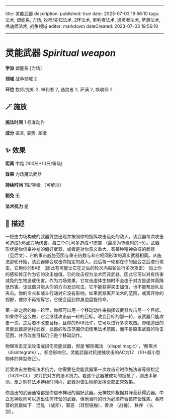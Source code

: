 
---
title: 灵能武器
description: 
published: true
date: 2023-07-03 19:56:10
tags: 法术, 塑能系, 力场, 牧师/先知法术, 2环法术, 审判者法术, 通灵者法术, 萨满法术, 唤魂师法术, 战争领域
editor: markdown
dateCreated: 2023-07-03 19:56:10

---

# **灵能武器** *Spiritual weapon*

**学派** 塑能系 \[力场\] 

**领域** 战争领域 2

**环位** 牧师/先知 2, 审判者 2, 通灵者 2, 萨满 2, 唤魂师 2

## 🪄 施放

**施法时间** 1 标准动作

**成分** 语言, 姿势, 圣徽

## ✨ 效果  

**距离** 中距 (100尺+10尺/等级) 

**效果** 力场魔法武器 

**持续时间** 1轮/等级 （可解消） 

**豁免** 无

**法术抗力** 是

## 📖 描述

一把由力场构成的武器凭空出现并按照你的指挥攻击远处的敌人，该武器每次攻击可造成1d8点力场伤害，每三个CL可多造成+1伤害 （最高为15级时的+5）。武器形状是你信奉神祉的偏好武器，或者是对你意义重大，有某种精神象征的武器 （见后文），它的重击威胁范围与重击倍数与和它相同形体的真实武器相同。从施法那轮开始，该武器即会攻击你指定的敌人，此后每一轮都在你的回合之后进行攻击。它用你的BAB （因此有可能让它在之后的轮次内每轮进行多次攻击） 加上你的感知修正作为它的攻击加值。它的攻击视为法术而非武器，因此它可以对有伤害减免的生物造成伤害。作为力场效果，它攻击虚体生物时不会由于对方是虚体而降低伤害。该武器只能从你的方向发动攻击。它不能获得夹击加值，也不能帮助队友夹击。你的专长和战斗行动对它没有影响。如果武器离开法术的范围，或离开你的视野，或你不再指挥它，它便会回到你身边盘旋待命。

第一轮之后的每一轮里，你都可以用一个移动动作来指挥该武器攻击另一个目标。如果你不这么做，它会继续攻击前一轮的目标。改变目标的那一轮，该武器只能攻击一次。之后若不改变目标，且你的BAB允许，它可以进行多次攻击。即便造出的灵能武器是远程武器，武器的攻击范围仍旧使用法术范围，而不是原来武器的攻击范围，并且改变目标仍旧是个移动动作。

物理攻击无法攻击或损伤灵能武器，但是‘解除魔法 （dispel magic）’，‘解离术 （disintegrate）’，，都会影响它。灵能武器对抗接触攻击的AC为12 （10+超小型物体的体型修正）。

若受攻击生物有法术抗力，你需要在灵能武器第一次攻击它时作施法者等级检定 （1d20+CL） 来对抗对方的法术抗力。若这个武器被成功的抵抗了，则法术解消。反之则在法术持续时间内，武器对该生物能发挥全部正常效果。

你造出的武器通常都是你信奉神祇的偏好武器。无神牧师根据其阵营获得武器。中立无神牧师可以造出任何阵营的武器，但他当时的行为必须符合该阵营性质。各阵营的武器如下：混乱 （战斧）、邪恶 （轻型链枷）、善良 （战锤）、秩序 （长剑）。
    